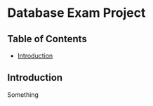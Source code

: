 # Database Exam Project

## Table of Contents

- [Introduction](#introduction)

## Introduction

Something
